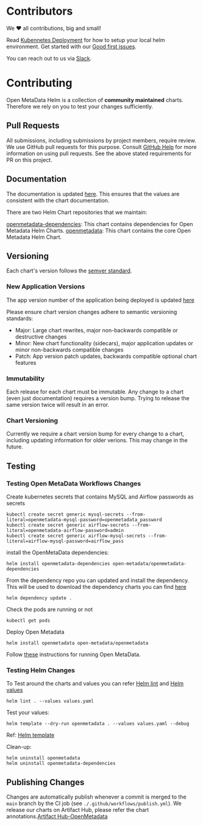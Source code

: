 # Contributors

We ❤️ all contributions, big and small!

Read [Kubennetes Deployment](https://docs.open-metadata.org/deployment/kubernetes#quickstart) for how to setup your local helm environment. Get started with our [Good first issues](https://github.com/open-metadata/openmetadata-helm-charts/issues).

You can reach out to us via [Slack](https://slack.open-metadata.org/).

# Contributing

Open MetaData Helm is a collection of **community maintained** charts. Therefore we rely on you to test your changes sufficiently. 

## Pull Requests

All submissions, including submissions by project members, require review. We use GitHub pull requests for this purpose. Consult [GitHub Help](https://help.github.com/articles/about-pull-requests/) for more information on using pull requests. See the above stated requirements for PR on this project.

## Documentation

The documentation is updated [here](https://docs.open-metadata.org/deployment/kubernetes). This ensures that the values are consistent with the chart documentation.


There are two Helm Chart repositories that we maintain:

[openmetadata-dependencies](https://github.com/open-metadata/openmetadata-helm-charts/tree/main/charts/deps): This chart contains dependencies for Open Metadata Helm Charts.
[openmetadata](https://github.com/open-metadata/openmetadata-helm-charts/tree/main/charts/openmetadata): This chart contains the core Open Metadata Helm Chart.

## Versioning

Each chart's version follows the [semver standard](https://semver.org/).

### New Application Versions

The app version number of the application being deployed is updated [here](https://github.com/open-metadata/openmetadata-helm-charts/blob/main/charts/openmetadata/Chart.yaml)

Please ensure chart version changes adhere to semantic versioning standards:

* Major: Large chart rewrites, major non-backwards compatible or destructive changes
* Minor: New chart functionality (sidecars), major application updates or minor non-backwards compatible changes
* Patch: App version patch updates, backwards compatible optional chart features

### Immutability

Each release for each chart must be immutable. Any change to a chart (even just documentation) requires a version bump. Trying to release the same version twice will result in an error.

### Chart Versioning

Currently we require a chart version bump for every change to a chart, including updating information for older verions.  This may change in the future.

## Testing

### Testing Open MetaData Workflows Changes

Create kubernetes secrets that contains MySQL and Airflow passwords as secrets

```shell
kubectl create secret generic mysql-secrets --from-literal=openmetadata-mysql-password=openmetadata_password
kubectl create secret generic airflow-secrets --from-literal=openmetadata-airflow-password=admin
kubectl create secret generic airflow-mysql-secrets --from-literal=airflow-mysql-password=airflow_pass
```

install the OpenMetaData dependencies:

```shell
helm install openmetadata-dependencies open-metadata/openmetadata-dependencies
```
From the dependency repo you can updated and install the dependency. This will be used to download the dependency charts you can find [here](https://github.com/open-metadata/openmetadata-helm-charts/blob/afa8c5e6b551f65b6a11dafafb3e22f95b9330c9/charts/deps/Chart.yaml#L60)

```shell
helm dependency update .
```

Check the pods are running or not

```shell
kubectl get pods
```

Deploy Open Metadata
```shell
helm install openmetadata open-metadata/openmetadata
```
Follow [these](https://docs.open-metadata.org/deployment/kubernetes) instructions for running Open MetaData.


### Testing Helm Changes

To Test around the charts and values you can refer [Helm lint](https://helm.sh/docs/helm/helm_lint/) and [Helm values](https://helm.sh/docs/helm/helm_show_values/)

```shell
helm lint . --values values.yaml
```

Test your values:

```shell
helm template --dry-run openmetadata . --values values.yaml --debug
```
Ref: [Helm template](https://helm.sh/docs/helm/helm_template/)

Clean-up:

```shell
helm uninstall openmetadata
helm uninstall openmetadata-dependencies
```


## Publishing Changes

Changes are automatically publish whenever a commit is merged to the `main` branch by the CI job (see `./.github/workflows/publish.yml`).
We release our charts on Artifact Hub, please refer the chart annotations.[Artifact Hub-OpenMetadata](https://artifacthub.io/packages/helm/open-metadata/openmetadata)